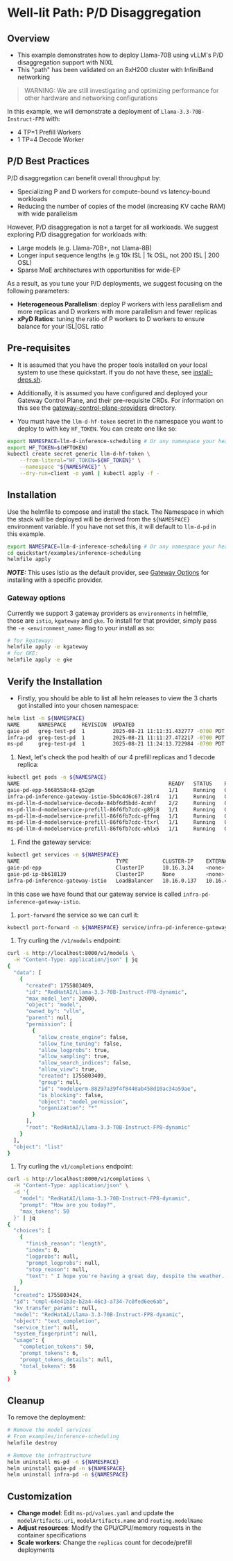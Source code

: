 # Well-lit Path: P/D Disaggregation

## Overview

- This example demonstrates how to deploy Llama-70B using vLLM's P/D disaggregation support with NIXL
- This "path" has been validated on an 8xH200 cluster with InfiniBand networking

> WARNING: We are still investigating and optimizing performance for other hardware and networking configurations

In this example, we will demonstrate a deployment of `Llama-3.3-70B-Instruct-FP8` with:

- 4 TP=1 Prefill Workers
- 1 TP=4 Decode Worker

## P/D Best Practices

P/D disaggregation can benefit overall throughput by:

- Specializing P and D workers for compute-bound vs latency-bound workloads
- Reducing the number of copies of the model (increasing KV cache RAM) with wide parallelism

However, P/D disaggregation is not a target for all workloads. We suggest exploring P/D disaggregation for workloads with:

- Large models (e.g. Llama-70B+, not Llama-8B)
- Longer input sequence lengths (e.g 10k ISL | 1k OSL, not 200 ISL | 200 OSL)
- Sparse MoE architectures with opportunities for wide-EP

As a result, as you tune your P/D deployments, we suggest focusing on the following parameters:

- **Heterogeneous Parallelism**: deploy P workers with less parallelism and more replicas and D workers with more parallelism and fewer replicas
- **xPyD Ratios**: tuning the ratio of P workers to D workers to ensure balance for your ISL|OSL ratio

## Pre-requisites

- It is assumed that you have the proper tools installed on your local system to use these quickstart. If you do not have these, see [install-deps.sh](../../dependencies/install-deps.sh).

- Additionally, it is assumed you have configured and deployed your Gateway Control Plane, and their pre-requisite CRDs. For information on this see the [gateway-control-plane-providers](../../gateway-control-plane-providers/) directory.

- You must have the `llm-d-hf-token` secret in the namespace you want to deploy to with key `HF_TOKEN`. You can create one like so:

```bash
export NAMESPACE=llm-d-inference-scheduling # Or any namespace your heart desires
export HF_TOKEN=$(HFTOKEN)
kubectl create secret generic llm-d-hf-token \
    --from-literal="HF_TOKEN=${HF_TOKEN}" \
    --namespace "${NAMESPACE}" \
    --dry-run=client -o yaml | kubectl apply -f -
```

## Installation

Use the helmfile to compose and install the stack. The Namespace in which the stack will be deployed will be derived from the `${NAMESPACE}` environment variable. If you have not set this, it will default to `llm-d-pd` in this example.

```bash
export NAMESPACE=llm-d-inference-scheduling # Or any namespace your heart desires
cd quickstart/examples/inference-scheduling
helmfile apply
```

**_NOTE:_** This uses Istio as the default provider, see [Gateway Options](./README.md#gateway-options) for installing with a specific provider.

### Gateway options

Currently we support 3 gateway providers as `environments` in helmfile, those are `istio`, `kgateway` and `gke`. To install for that provider, simply pass the `-e <environment_name>` flag to your install as so:

```bash
# for kgateway:
helmfile apply -e kgateway
# for GKE:
helmfile apply -e gke
```

## Verify the Installation

- Firstly, you should be able to list all helm releases to view the 3 charts got installed into your chosen namespace:

```bash
helm list -n ${NAMESPACE}
NAME      NAMESPACE     REVISION  UPDATED                               STATUS    CHART                     APP VERSION
gaie-pd   greg-test-pd  1         2025-08-21 11:11:31.432777 -0700 PDT  deployed  inferencepool-v0.5.1      v0.5.1
infra-pd  greg-test-pd  1         2025-08-21 11:11:27.472217 -0700 PDT  deployed  llm-d-infra-v1.2.4        v0.2.0
ms-pd     greg-test-pd  1         2025-08-21 11:24:13.722984 -0700 PDT  deployed  llm-d-modelservice-v0.2.7 v0.2.0
```

1. Next, let's check the pod health of our 4 prefill replicas and 1 decode replica:

```bash
kubectl get pods -n ${NAMESPACE}
NAME                                                READY   STATUS    RESTARTS   AGE
gaie-pd-epp-5668558c48-g52gm                        1/1     Running   0          57m
infra-pd-inference-gateway-istio-5b4c4d6c67-28lr4   1/1     Running   0          57m
ms-pd-llm-d-modelservice-decode-84bf6d5bdd-4cmhf    2/2     Running   0          45m
ms-pd-llm-d-modelservice-prefill-86f6fb7cdc-g89j8   1/1     Running   0          45m
ms-pd-llm-d-modelservice-prefill-86f6fb7cdc-gffmq   1/1     Running   0          45m
ms-pd-llm-d-modelservice-prefill-86f6fb7cdc-ttxrl   1/1     Running   0          45m
ms-pd-llm-d-modelservice-prefill-86f6fb7cdc-whlx5   1/1     Running   0          45m
```

1. Find the gateway service:

```bash
kubectl get services -n ${NAMESPACE}
NAME                               TYPE           CLUSTER-IP    EXTERNAL-IP   PORT(S)                        AGE
gaie-pd-epp                        ClusterIP      10.16.3.24    <none>        9002/TCP,9090/TCP              58m
gaie-pd-ip-bb618139                ClusterIP      None          <none>        54321/TCP                      58m
infra-pd-inference-gateway-istio   LoadBalancer   10.16.0.137   10.16.4.2     15021:35235/TCP,80:35516/TCP   58m
```

In this case we have found that our gateway service is called `infra-pd-inference-gateway-istio`.

1. `port-forward` the service so we can curl it:

```bash
kubectl port-forward -n ${NAMESPACE} service/infra-pd-inference-gateway-istio 8000:80
```

1. Try curling the `/v1/models` endpoint:

```bash
curl -s http://localhost:8000/v1/models \
  -H "Content-Type: application/json" | jq
{
  "data": [
    {
      "created": 1755803409,
      "id": "RedHatAI/Llama-3.3-70B-Instruct-FP8-dynamic",
      "max_model_len": 32000,
      "object": "model",
      "owned_by": "vllm",
      "parent": null,
      "permission": [
        {
          "allow_create_engine": false,
          "allow_fine_tuning": false,
          "allow_logprobs": true,
          "allow_sampling": true,
          "allow_search_indices": false,
          "allow_view": true,
          "created": 1755803409,
          "group": null,
          "id": "modelperm-88297a39f4f8440ab458d10ac34a59ae",
          "is_blocking": false,
          "object": "model_permission",
          "organization": "*"
        }
      ],
      "root": "RedHatAI/Llama-3.3-70B-Instruct-FP8-dynamic"
    }
  ],
  "object": "list"
}
```

1. Try curling the `v1/completions` endpoint:

```bash
curl -s http://localhost:8000/v1/completions \
  -H "Content-Type: application/json" \
  -d '{
    "model": "RedHatAI/Llama-3.3-70B-Instruct-FP8-dynamic",
    "prompt": "How are you today?",
    "max_tokens": 50
  }' | jq
{
  "choices": [
    {
      "finish_reason": "length",
      "index": 0,
      "logprobs": null,
      "prompt_logprobs": null,
      "stop_reason": null,
      "text": " I hope you're having a great day, despite the weather. I'm just dropping by to say hi and to share with you a few things that I've been loving lately. As you know, I'm a big fan of trying out new products"
    }
  ],
  "created": 1755803424,
  "id": "cmpl-64e41b3e-b2a4-46c3-a734-7c0fed6ee6ab",
  "kv_transfer_params": null,
  "model": "RedHatAI/Llama-3.3-70B-Instruct-FP8-dynamic",
  "object": "text_completion",
  "service_tier": null,
  "system_fingerprint": null,
  "usage": {
    "completion_tokens": 50,
    "prompt_tokens": 6,
    "prompt_tokens_details": null,
    "total_tokens": 56
  }
}
```

## Cleanup

To remove the deployment:

```bash
# Remove the model services
# From examples/inference-scheduling
helmfile destroy

# Remove the infrastructure
helm uninstall ms-pd -n ${NAMESPACE}
helm uninstall gaie-pd -n ${NAMESPACE}
helm uninstall infra-pd -n ${NAMESPACE}
```

## Customization

- **Change model**: Edit `ms-pd/values.yaml` and update the `modelArtifacts.uri`, `modelArtifacts.name` and `routing.modelName`
- **Adjust resources**: Modify the GPU/CPU/memory requests in the container specifications
- **Scale workers**: Change the `replicas` count for decode/prefill deployments
